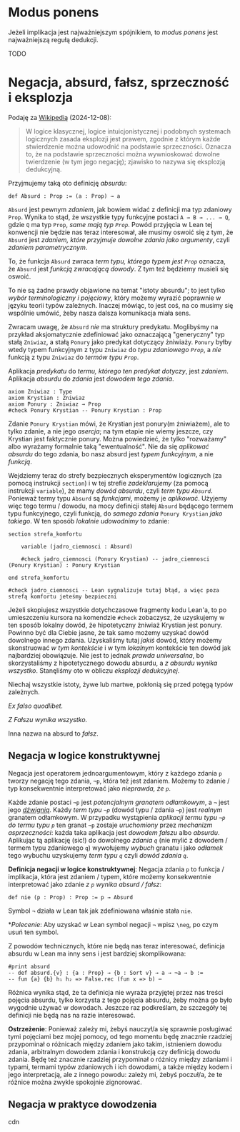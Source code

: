 # Modus ponens

Jeżeli implikacja jest najważniejszym spójnikiem, to *modus ponens* jest najważniejszą regułą
dedukcji.

TODO

# Negacja, absurd, fałsz, sprzeczność i eksplozja

Podaję za
[Wikipedią](https://en-m-wikipedia-org.translate.goog/wiki/Principle_of_explosion?_x_tr_sl=en&_x_tr_tl=pl&_x_tr_hl=pl&_x_tr_pto=rq)
(2024-12-08):

> W logice klasycznej, logice intuicjonistycznej i podobnych systemach logicznych zasada eksplozji
> jest prawem, zgodnie z którym każde stwierdzenie można udowodnić na podstawie
> sprzeczności. Oznacza to, że na podstawie sprzeczności można wywnioskować dowolne twierdzenie (w
> tym jego negację); zjawisko to nazywa się eksplozją dedukcyjną.

Przyjmujemy taką oto definicję *absurdu*:

```lean
def Absurd : Prop := (a : Prop) → a
```

`Absurd` jest pewnym *zdaniem*, jak bowiem widać z definicji ma typ zdaniowy `Prop`. Wynika to stąd,
że wszystkie typy funkcyjne postaci `A → B → ... → Q`, gdzie `Q` ma typ `Prop`, *same mają typ
`Prop`*. Powód przyjęcia w Lean tej konwencji nie będzie nas teraz interesował, ale musimy oswoić
się z tym, że `Absurd` jest *zdaniem, które przyjmuje dowolne zdania jako argumenty*, czyli *zdaniem
parametrycznym*. 

To, że funkcja `Absurd` zwraca *term typu, którego typem jest `Prop`* oznacza, że `Absurd` jest
*funkcją zwracającą dowody*. Z tym też będziemy musieli się oswoić.

To nie są żadne prawdy objawione na temat "istoty absurdu"; to jest tylko *wybór terminologiczny i
pojęciowy*, który możemy wyrazić poprawnie w języku teorii typów zależnych. Inaczej mówiąc, to jest
coś, na co musimy się wspólnie umówić, żeby nasza dalsza komunikacja miała sens.

Zwracam uwagę, że `Absurd` *nie* ma struktury predykatu. Moglibyśmy na przykład aksjomatycznie
zdefiniować jako oznaczającą "generyczny" typ stałą `Zniwiaz`, a stałą `Ponury` jako predykat
dotyczący żniwiaży. `Ponury` byłby wtedy typem funkcyjnym z typu `Zniwiaz` do *typu zdaniowego
`Prop`*, a *nie* funkcją z typu `Zniwiaz` do *termów typu `Prop`*. 

Aplikacja *predykatu* do *termu, którego ten predykat dotyczy*, jest *zdaniem*. Aplikacja *absurdu*
do *zdania* jest *dowodem tego zdania*.

```lean
axiom Zniwiaz : Type
axiom Krystian : Zniwiaz
axiom Ponury : Zniwiaz → Prop
#check Ponury Krystian -- Ponury Krystian : Prop
```

Zdanie `Ponury Krystian` mówi, że Krystian jest ponury(m żniwiażem), ale to tylko zdanie, a nie jego
*asercja*; na tym etapie nie wiemy jeszcze, czy Krystian jest faktycznie ponury. Można powiedzieć,
że tylko "rozważamy" albo wyrażamy formalnie taką "ewentualność". Nie da się *aplikować absurdu* do
tego zdania, bo nasz absurd jest *typem funkcyjnym*, a nie *funkcją*.

Wejdziemy teraz do strefy bezpiecznych eksperymentów logicznych (za pomocą instrukcji `section`) i w
tej strefie *zadeklarujemy* (za pomocą instrukcji `variable`), że mamy *dowód absurdu*, czyli *term
typu `Absurd`*. Ponieważ termy typu `Absurd` są *funkcjami*, możemy je *aplikować*. Użyjemy więc
tego termu / dowodu, na mocy definicji stałej `Absurd` będącego termem typu funkcyjnego, czyli
funkcją, do *samego zdania* `Ponury Krystian` *jako takiego*. W ten sposób *lokalnie udowodnimy* to
zdanie:


```lean
section strefa_komfortu

    variable (jadro_ciemnosci : Absurd)

    #check jadro_ciemnosci (Ponury Krystian) -- jadro_ciemnosci (Ponury Krystian) : Ponury Krystian

end strefa_komfortu

#check jadro_ciemnosci -- Lean sygnalizuje tutaj błąd, a więc poza strefą komfortu jeteśmy bezpieczni
```

Jeżeli skopiujesz wszystkie dotychczasowe fragmenty kodu Lean'a, to po umieszczeniu kursora na
komendzie `#check` zobaczysz, że uzyskujemy w ten sposób lokalny dowód, że hipotetyczny żniwiaż
Krystian jest ponury. Powinno być dla Ciebie jasne, że tak samo możemy uzyskać dowód dowolnego
innego zdania. Uzyskaliśmy tutaj *jakiś* dowód, który możemy skonstruować *w tym kontekście* i w tym
*lokalnym* kontekście ten dowód jak najbardziej obowiązuje. Nie jest to jednak *prawda uniwersalna*,
bo skorzystaliśmy z hipotetycznego dowodu absurdu, a *z absurdu wynika wszystko*. Stanęliśmy oto w
obliczu *eksplozji dedukcyjnej*.

Niechaj wszystkie istoty, żywe lub martwe, pokłonią się przed potęgą typów zależnych.

*Ex falso quodlibet.*

*Z Fałszu wynika wszystko.*

Inna nazwa na absurd to *fałsz*.

## Negacja w logice konstruktywnej

Negacja jest operatorem jednoargumentowym, który z każdego zdania `p` tworzy negację tego zdania,
`¬p`, która też jest zdaniem. Możemy to zdanie / typ konsekwentnie interpretować jako *nieprawda, że
`p`*.

Każde zdanie postaci `¬p` jest *potencjalnym granatem odłamkowym*, a `¬` jest jego
[*dźwignią*](https://pl.wikipedia.org/wiki/Granat_od%C5%82amkowy). Każdy *term typu `¬p`* (dowód
typu / zdania `¬p`) jest *realnym* granatem odłamkowym. W przypadku wystąpienia *aplikacji termu
typu `¬p` do termu typu `p`* ten granat `¬p` zostaje *uruchomiony* przez *mechanizm asprzeczności*:
każda taka aplikacja jest *dowodem fałszu* albo *absurdu*. Aplikując tą aplikację (sic!) do
dowolnego *zdania `q`* (nie mylić z dowodem / termem typu zdaniowego `q`) wywołujemy *wybuch*
granatu i jako *odłamek* tego wybuchu uzyskujemy *term typu `q`* czyli *dowód zdania `q`*.

**Definicja negacji w logice konstruktywnej**: Negacja zdania `p` to funkcja / implikacja, która
jest zdaniem / typem, które możemy konsekwentnie interpretować jako zdanie *z `p` wynika absurd /
fałsz*:

```lean
def nie (p : Prop) : Prop := p → Absurd
```

Symbol `¬` działa w Lean tak jak zdefiniowana właśnie stała `nie`.

**Polecenie*: Aby uzyskać w Lean symbol negacji `¬` wpisz `\neg`, po czym usuń ten symbol.

Z powodów technicznych, które nie będą nas teraz interesować, definicja absurdu w Lean ma inny sens
i jest bardziej skomplikowana:

```lean
#print absurd
-- def absurd.{v} : {a : Prop} → {b : Sort v} → a → ¬a → b :=
-- fun {a} {b} h₁ h₂ => False.rec (fun x => b) ⋯
```

Różnica wynika stąd, że ta definicja nie wyraża przyjętej przez nas treści pojęcia absurdu, tylko
korzysta z tego pojęcia absurdu, żeby można go było wygodnie używać w dowodach. Jeszcze raz
podkreślam, że szczegóły tej definicji nie będą nas na razie interesować.

**Ostrzeżenie**: Ponieważ zależy mi, żebyś nauczył/a się sprawnie posługiwać tymi pojęciami bez
mojej pomocy, od tego momentu będę znacznie rzadziej przypominał o różnicach między zdaniem jako
takim, istnieniem dowodu zdania, arbitralnym dowodem zdania i konstrukcją czy definicją dowodu
zdania. Będę też znacznie rzadziej przypominał o różnicy między zdaniami i typami, termami typów
zdaniowych i ich dowodami, a także między kodem i jego interpretacją, ale z innego powodu: zależy
mi, żebyś poczuł/a, że te różnice można zwykle spokojnie zignorować.

## Negacja w praktyce dowodzenia

cdn

